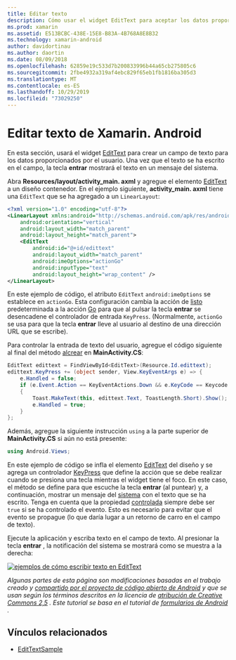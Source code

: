 ```yaml
---
title: Editar texto
description: Cómo usar el widget EditText para aceptar los datos proporcionados por el usuario.
ms.prod: xamarin
ms.assetid: E513BCBC-438E-15E8-B83A-4B768A8E8B32
ms.technology: xamarin-android
author: davidortinau
ms.author: daortin
ms.date: 08/09/2018
ms.openlocfilehash: 62859e19c533d7b200833996b44a65cb275805c6
ms.sourcegitcommit: 2fbe4932a319af4ebc829f65eb1fb1816ba305d3
ms.translationtype: MT
ms.contentlocale: es-ES
ms.lasthandoff: 10/29/2019
ms.locfileid: "73029250"
---
```

# <a name="xamarinandroid-edit-text"></a>Editar texto de Xamarin. Android

En esta sección, usará el widget [EditText](xref:Android.Widget.EditText) para crear un campo de texto para los datos proporcionados por el usuario. Una vez que el texto se ha escrito en el campo, la tecla **entrar** mostrará el texto en un mensaje del sistema.

Abra **Resources/layout/activity_main. axml** y agregue el elemento [EditText](xref:Android.Widget.EditText) a un diseño contenedor. En el ejemplo siguiente, **activity_main. axml** tiene una `EditText` que se ha agregado a un `LinearLayout`:

```xml
<?xml version="1.0" encoding="utf-8"?>
<LinearLayout xmlns:android="http://schemas.android.com/apk/res/android"
    android:orientation="vertical"
    android:layout_width="match_parent"
    android:layout_height="match_parent">
    <EditText
        android:id="@+id/edittext"
        android:layout_width="match_parent"
        android:imeOptions="actionGo"
        android:inputType="text"
        android:layout_height="wrap_content" />
</LinearLayout>
```

En este ejemplo de código, el atributo `EditText` `android:imeOptions` se establece en `actionGo`. Esta configuración cambia la acción de [listo](https://developer.android.com/reference/android/view/inputmethod/EditorInfo#IME_ACTION_DONE) predeterminada a la acción [Go](https://developer.android.com/reference/android/view/inputmethod/EditorInfo#IME_ACTION_GO) para que al pulsar la tecla **entrar** se desencadene el controlador de entrada `KeyPress`.
(Normalmente, `actionGo` se usa para que la tecla **entrar** lleve al usuario al destino de una dirección URL que se escribe).

Para controlar la entrada de texto del usuario, agregue el código siguiente al final del método [alcrear](xref:Android.App.Activity.OnCreate*) en **MainActivity.CS**:

```csharp
EditText edittext = FindViewById<EditText>(Resource.Id.edittext);
edittext.KeyPress += (object sender, View.KeyEventArgs e) => {
    e.Handled = false;
    if (e.Event.Action == KeyEventActions.Down && e.KeyCode == Keycode.Enter) 
    {
        Toast.MakeText(this, edittext.Text, ToastLength.Short).Show();
        e.Handled = true;
    }
};
```

Además, agregue la siguiente instrucción `using` a la parte superior de **MainActivity.CS** si aún no está presente:

```csharp
using Android.Views;
```

En este ejemplo de código se infla el elemento [EditText](xref:Android.Widget.EditText) del diseño y se agrega un controlador [KeyPress](xref:Android.Views.View.KeyPress) que define la acción que se debe realizar cuando se presiona una tecla mientras el widget tiene el foco. En este caso, el método se define para que escuche la tecla **entrar** (al puntear) y, a continuación, mostrar un mensaje del [sistema](xref:Android.Widget.Toast) con el texto que se ha escrito. Tenga en cuenta que la propiedad [controlada](xref:Android.Views.View.KeyEventArgs.Handled) siempre debe ser `true` si se ha controlado el evento. Esto es necesario para evitar que el evento se propague (lo que daría lugar a un retorno de carro en el campo de texto).

Ejecute la aplicación y escriba texto en el campo de texto. Al presionar la tecla **entrar** , la notificación del sistema se mostrará como se muestra a la derecha:

[![ejemplos de cómo escribir texto en EditText](edit-text-images/edit-text-sml.png)](edit-text-images/edit-text.png#lightbox)

*Algunas partes de esta página son modificaciones basadas en el trabajo creado y* [*compartido por el proyecto de código abierto de Android*](https://code.google.com/policies.html) *y que se usan según los términos descritos en la licencia de* [*atribución de Creative Commons 2,5*](https://creativecommons.org/licenses/by/2.5/) *. Este tutorial se basa en el tutorial de* [*formularios de Android*](https://developer.android.com/resources/tutorials/views/hello-formstuff.html) *.*

## <a name="related-links"></a>Vínculos relacionados

- [EditTextSample](https://docs.microsoft.com/samples/xamarin/monodroid-samples/userinterface-edittextsample)
